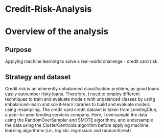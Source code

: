 # Credit-Risk-Analysis

# Overview of the analysis

## Purpose
Applying machine learning to solve a real-world challenge - credit card risk. 

## Strategy and dataset
Credit risk is an inherently unbalanced classification problem, as good loans easily outnumber risky loans. Therefore, I need to employ different techniques to train and evaluate models with unbalanced classes by using imbalanced-learn and scikit-learn libraries to build and evaluate models using resampling. The credit card credit dataset is taken from LendingClub, a peer-to-peer lending services company. Here, I oversample the data using the RandomOverSampler and SMOTE algorithms, and undersample the data using the ClusterCentroids algorithm before applying machine learning algorithms (i.e., logistic regression and randomforest)
